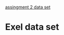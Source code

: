 [assingment 2 data set](https://american0-my.sharepoint.com/:x:/g/personal/sv9245a_american_edu/ESwP5NxZFahHgFKlWgFxFS4B9Xh12AJzustMPxlBOU2myQ?e=9WeNYJ)
# Exel data set
